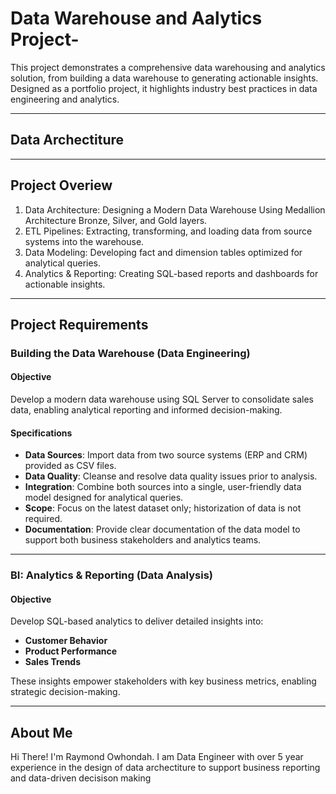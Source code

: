 # Data Warehouse and Aalytics Project-
This project demonstrates a comprehensive data warehousing and analytics solution, from building a data warehouse to generating actionable insights. Designed as a portfolio project, it highlights industry best practices in data engineering and analytics.

---
## Data Archectiture

---

## Project Overiew 
1. Data Architecture: Designing a Modern Data Warehouse Using Medallion Architecture Bronze, Silver, and Gold layers.
2. ETL Pipelines: Extracting, transforming, and loading data from source systems into the warehouse.
3. Data Modeling: Developing fact and dimension tables optimized for analytical queries.
4. Analytics & Reporting: Creating SQL-based reports and dashboards for actionable insights.

---

## Project Requirements
### Building the Data Warehouse (Data Engineering)
#### Objective
Develop a modern data warehouse using SQL Server to consolidate sales data, enabling analytical reporting and informed decision-making.

#### Specifications
 - **Data Sources**: Import data from two source systems (ERP and CRM) provided as CSV files.
 - **Data Quality**: Cleanse and resolve data quality issues prior to analysis.
 - **Integration**: Combine both sources into a single, user-friendly data model designed for analytical queries.
 - **Scope**: Focus on the latest dataset only; historization of data is not required.
 - **Documentation**: Provide clear documentation of the data model to support both business stakeholders and analytics teams.

---

### BI: Analytics & Reporting (Data Analysis)
#### Objective
Develop SQL-based analytics to deliver detailed insights into:

- **Customer Behavior**
- **Product Performance**
- **Sales Trends**

These insights empower stakeholders with key business metrics, enabling strategic decision-making.

---

## About Me

Hi There! I'm Raymond Owhondah. I am Data Engineer with over 5 year experience in the design of data archectiture to support business reporting and data-driven decisison making
